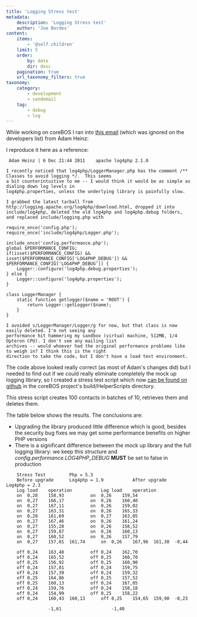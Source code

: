 ```yaml
---
title: 'Logging Stress test'
metadata:
    description: 'Logging Stress test'
    author: 'Joe Bordes'
content:
    items:
        - '@self.children'
    limit: 5
    order:
        by: date
        dir: desc
    pagination: true
    url_taxonomy_filters: true
taxonomy:
    category:
        - development
        - sendemail
    tag:
        - debug
        - log
---
```


While working on coreBOS I ran into [this email](http://permalink.gmane.org/gmane.comp.web.vtigercrm.devel/5131) (which was ignored on the developers list) from Adam Heinz:

I reproduce it here as a reference:

```
 Adam Heinz | 6 Dec 21:44 2011    apache log4php 2.1.0

I recently noticed that log4php/LoggerManager.php has the comment /** Classes to avoid logging */.  This seems
a bit counterintuitive to me -- I would think it would be as simple as dialing down log levels in
log4php.properties, unless the underlying library is painfully slow.

I grabbed the latest tarball from http://logging.apache.org/log4php/download.html, dropped it into
include/log4php, deleted the old log4php and log4php.debug folders, and replaced include/logging.php with

require_once('config.php');
require_once('include/log4php/Logger.php');

include_once('config.performance.php');
global $PERFORMANCE_CONFIG;
if(isset($PERFORMANCE_CONFIG) && isset($PERFORMANCE_CONFIG['LOG4PHP_DEBUG']) && $PERFORMANCE_CONFIG['LOG4PHP_DEBUG']) {
	Logger::configure('log4php.debug.properties');
} else {
	Logger::configure('log4php.properties');
}

class LoggerManager {
	static function getlogger($name = 'ROOT') {
		return Logger::getLogger($name);
	}
}

I avoided s/LoggerManager/Logger/g for now, but that class is now easily deleted. I'm not seeing any
performance hit hammering my sandbox (virtual machine, 512MB, 1/4 Opteron CPU). I don't see any mailing list
archives -- would whoever had the original performance problems like to weigh in? I think this is the right
direction to take the code, but I don't have a load test environment.
```

The code above looked really correct (as most of Adam's changes did) but I needed to find out if we could really eliminate completely the mock up logging library, so I created a stress test script which now [can be found on github](https://github.com/tsolucio/corebos/blob/master/build/HelperScripts/stressTest.php) in the coreBOS project's build/HelperScripts directory.

This stress script creates 100 contacts in batches of 10, retrieves them and deletes them.

The table below shows the results. The conclusions are:

- Upgrading the library produced little difference which is good, besides the security bug fixes we may get some performance benefits on higher PHP versions
- There is a significant difference between the mock up library and the full logging library: we keep this structure and *config.performance.LOG4PHP\_DEBUG* **MUST** be set to false in production

```
    Stress Test         Php = 5.3                       
    Before upgrade      Log4php = 1.9           After upgrade       Log4php = 2.3       
    Log load    operation           Log load    operation       
    on  0,28    158,93          on  0,26    159,54      
    on  0,27    166,17          on  0,26    160,40      
    on  0,27    167,11          on  0,26    159,02      
    on  0,27    163,31          on  0,26    165,33      
    on  0,28    161,69          on  0,27    163,05      
    on  0,27    167,46          on  0,26    161,24      
    on  0,27    155,28          on  0,26    158,52      
    on  0,27    159,87          on  0,26    160,13      
    on  0,27    160,52          on  0,26    157,79      
    on  0,27    157,01  161,74      on  0,26    167,96  161,30  -0,44
                                        
    off 0,24    163,48          off 0,24    162,70      
    off 0,24    165,52          off 0,25    160,70      
    off 0,25    156,92          off 0,25    160,90      
    off 0,24    157,81          off 0,24    159,75      
    off 0,24    157,39          off 0,24    159,32      
    off 0,25    164,86          off 0,25    157,52      
    off 0,25    160,13          off 0,24    167,05      
    off 0,24    159,76          off 0,24    158,18      
    off 0,24    154,99          off 0,25    158,22      
    off 0,24    160,43  160,13      off 0,25    154,65  159,90  -0,23
                                        
                -1,61                   -1,40   
```